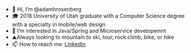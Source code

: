 - 👋 Hi, I’m @adamhrosenberg
- 🎓 2018 University of Utah graduate with a Computer Science degree with a specialty in mobile/web design
- 👀 I’m interested in Java/Spring and Microservice developemnt 
- ⛰️Always looking to mountain to ski, tour, rock climb, bike, or hike
- 📫 How to reach me: [LinkedIn](https://www.linkedin.com/in/adamhrosenberg/)

<!---
adamhrosenberg/adamhrosenberg is a ✨ special ✨ repository because its `README.md` (this file) appears on your GitHub profile.
You can click the Preview link to take a look at your changes.
--->
‍
